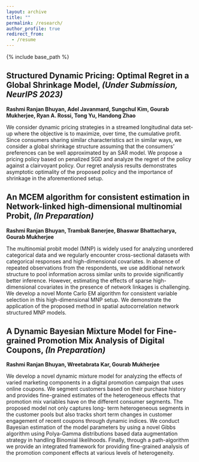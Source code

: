```yaml
---
layout: archive
title: ""
permalink: /research/
author_profile: true
redirect_from:
  - /resume
---
```


{% include base_path %}

Structured Dynamic Pricing: Optimal Regret in a Global Shrinkage Model, *\(Under Submission, NeurIPS 2023\)*
-

**Rashmi Ranjan Bhuyan, Adel Javanmard, Sungchul Kim, Gourab Mukherjee, Ryan A. Rossi, Tong Yu, Handong Zhao**

We consider dynamic pricing strategies in a streamed longitudinal data set-up where the objective is to maximize, over time, the cumulative profit. Since consumers sharing similar characteristics act in similar ways, we consider a global shrinkage structure assuming that the consumers’ preferences can be well approximated by an SAR model. We propose a pricing policy based on penalized SGD and analyze the regret of the policy against a clairvoyant policy. Our regret analysis results demonstrates asymptotic optimality of the proposed policy and the importance of shrinkage in the aforementioned setup.

An MCEM algorithm for consistent estimation in Network-linked high-dimensional multinomial Probit, *\(In Preparation\)*
-

**Rashmi Ranjan Bhuyan, Trambak Banerjee, Bhaswar Bhattacharya, Gourab Mukherjee**

The multinomial probit model (MNP) is widely used for analyzing unordered categorical data and we regularly encounter cross-sectional datasets with categorical responses and high-dimensional covariates. In absence of repeated observations from the respondents, we use additional network structure to pool information across similar units to provide significantly better inference. However, estimating the effects of sparse high-dimensional covariates in the presence of network linkages is challenging. We develop a novel Monte Carlo EM algorithm for consistent variable selection in this high-dimensional MNP setup. We demonstrate the application of the proposed method in spatial autocorrelation network structured MNP models.

A Dynamic Bayesian Mixture Model for Fine-grained Promotion Mix Analysis of Digital Coupons, *\(In Preparation\)*
-

**Rashmi Ranjan Bhuyan, Wreetabrata Kar, Gourab Mukherjee**

We develop a novel dynamic mixture model for analyzing the effects of varied marketing components in a digital promotion campaign that uses online coupons. We segment customers based on their purchase history and provides fine-grained estimates of the heterogeneous effects that promotion mix variables have on the different consumer segments. The proposed model not only captures long- term heterogeneous segments in the customer pools but also tracks short term changes in customer engagement of recent coupons through dynamic indices. We conduct Bayesian estimation of the model parameters by using a novel Gibbs algorithm using Polya-Gamma distributions based data augmentation strategy in handling Binomial likelihoods. Finally, through a path-algorithm we provide an integrated framework for providing fine-grained analysis of the promotion component effects at various levels of heterogeneity.
